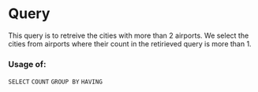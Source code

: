 # Query
This query is to retreive the cities with more than 2 airports.
We select the cities from airports where their count in the retirieved query is more than 1.

### Usage of:
`SELECT`
`COUNT`
`GROUP BY`
`HAVING`
